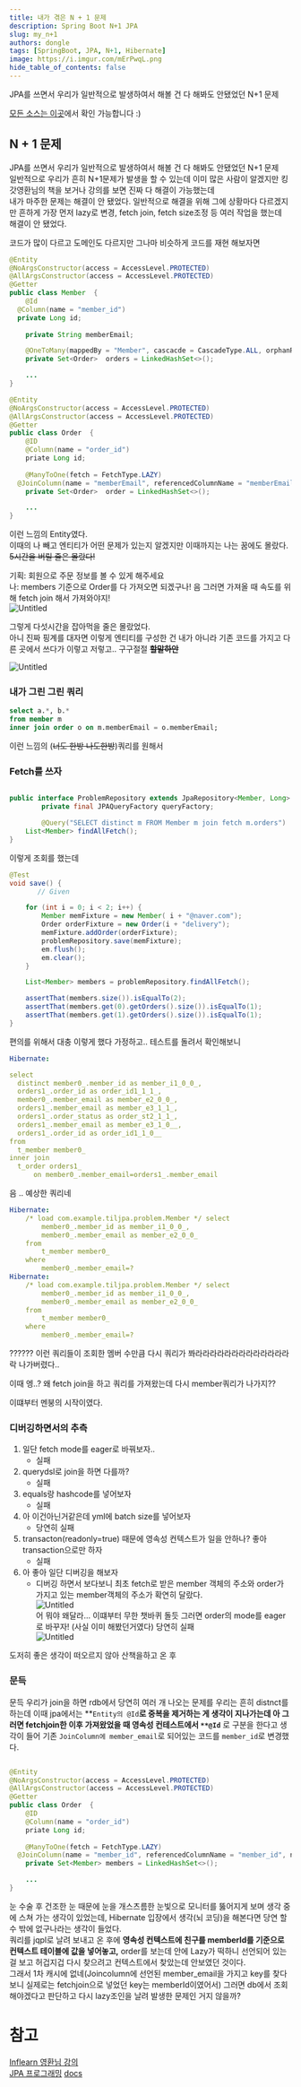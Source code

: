 ```yaml
---
title: 내가 겪은 N + 1 문제
description: Spring Boot N+1 JPA 
slug: my_n+1
authors: dongle  
tags: [SpringBoot, JPA, N+1, Hibernate]
image: https://i.imgur.com/mErPwqL.png
hide_table_of_contents: false
---
```


JPA를 쓰면서 우리가 일반적으로 발생하여서 해볼 건 다 해봐도 안됐었던 N+1 문제 
<!--truncate-->


[모든 소스는 이곳](https://github.com/sk1737030/til/tree/master/til-jpa)에서 확인 가능합니다 :)

## N + 1 문제
JPA를 쓰면서 우리가 일반적으로 발생하여서 해볼 건 다 해봐도 안됐었던 N+1 문제  
일반적으로 우리가 흔히 N+1문제가 발생을 할 수 있는데 이미 많은 사람이 알겠지만 킹갓영환님의 책을 보거나 강의를 보면 진짜 다 해결이 가능했는데  
내가 마주한 문제는 해결이 안 됐었다. 일반적으로 해결을 위해 그에 상황마다 다르겠지만 흔하게 가장 먼저 lazy로 변경, fetch join, fetch size조정 등 여러 작업을 했는데  
해결이 안 됐었다.


코드가 많이 다르고 도메인도 다르지만 그나마 비슷하게 코드를 재현 해보자면


```java
@Entity
@NoArgsConstructor(access = AccessLevel.PROTECTED)
@AllArgsConstructor(access = AccessLevel.PROTECTED)
@Getter
public class Member  {
	@Id
  @Column(name = "member_id")
  private Long id;
	
	private String memberEmail;

	@OneToMany(mappedBy = "Member", cascacde = CascadeType.ALL, orphanRemoval = true)
	private	Set<Order>	orders = LinkedHashSet<>();

	...
}

@Entity
@NoArgsConstructor(access = AccessLevel.PROTECTED)
@AllArgsConstructor(access = AccessLevel.PROTECTED)
@Getter
public class Order  {
	@ID
	@Column(name = "order_id")
	priate Long id;
	
	@ManyToOne(fetch = FetchType.LAZY)
  @JoinColumn(name = "memberEmail", referencedColumnName = "memberEmail", nullable = false, updatable = false)
	private	Set<Order>	order = LinkedHashSet<>();

	...
}

```

이런 느낌의 Entity였다.  
이때의 나 빼고 엔티티가 어떤 문제가 있는지 알겠지만 이때까지는 나는 꿈에도 몰랐다. ~~5시간을 버릴 줄은 몰랐다!~~  

기획: 회원으로 주문 정보를 볼 수 있게 해주세요  
나: members 기준으로 Order를 다 가져오면 되겠구나! 음 그러면 가져올 때 속도를 위해 fetch join 해서 가져와야지!    
![Untitled](./2022-05-28/Untitled.png)

그렇게 다섯시간을 잡아먹을 줄은 몰랐었다.    
아니 진짜 핑계를 대자면 이렇게 엔티티를 구성한 건 내가 아니라 기존 코드를 가지고 다른 곳에서 쓰다가 이렇고 저렇고.. 구구절절 ~~**할말하안**~~

![Untitled](./2022-05-28/Untitled%201.png)

### 내가 그린 그린 쿼리

```sql
select a.*, b.*
from member m 
inner join order o on m.memberEmail = o.memberEmail;
```

이런 느낌의 (~~너도 한방 나도한방~~)쿼리를 원해서

### Fetch를 쓰자

```java

public interface ProblemRepository extends JpaRepository<Member, Long> {
		private final JPAQueryFactory queryFactory;

		@Query("SELECT distinct m FROM Member m join fetch m.orders")
    List<Member> findAllFetch();
}
```

이렇게 조회를 했는데 

```java
@Test
void save() {
	   // Given

    for (int i = 0; i < 2; i++) {
        Member memFixture = new Member( i + "@naver.com");
        Order orderFixture = new Order(i + "delivery");
        memFixture.addOrder(orderFixture);
        problemRepository.save(memFixture);
        em.flush();
        em.clear();
    }

    List<Member> members = problemRepository.findAllFetch();

    assertThat(members.size()).isEqualTo(2);
    assertThat(members.get(0).getOrders().size()).isEqualTo(1);
    assertThat(members.get(1).getOrders().size()).isEqualTo(1);
}
```

편의를 위해서 대충 이렇게 했다 가정하고..  테스트를 돌려서 확인해보니  

```yaml
Hibernate: 

select
  distinct member0_.member_id as member_i1_0_0_,
  orders1_.order_id as order_id1_1_1_,
  member0_.member_email as member_e2_0_0_,
  orders1_.member_email as member_e3_1_1_,
  orders1_.order_status as order_st2_1_1_,
  orders1_.member_email as member_e3_1_0__,
  orders1_.order_id as order_id1_1_0__ 
from
  t_member member0_ 
inner join
  t_order orders1_ 
      on member0_.member_email=orders1_.member_email
```

음 .. 예상한 쿼리네 

```yaml
Hibernate: 
    /* load com.example.tiljpa.problem.Member */ select
        member0_.member_id as member_i1_0_0_,
        member0_.member_email as member_e2_0_0_ 
    from
        t_member member0_ 
    where
        member0_.member_email=?
Hibernate: 
    /* load com.example.tiljpa.problem.Member */ select
        member0_.member_id as member_i1_0_0_,
        member0_.member_email as member_e2_0_0_ 
    from
        t_member member0_ 
    where
        member0_.member_email=?
```

?????? 이런 쿼리들이 조회한 멤버 수만큼 다시 쿼리가 쫘라라라라라라라라라라라라라락 나가버렸다..

이때 엥..? 왜 fetch join을 하고 쿼리를 가져왔는데 다시 member쿼리가 나가지?? 

이떄부터 멘붕의 시작이였다.

### 디버깅하면서의 추측

1. 일단 fetch mode를 eager로 바꿔보자.. 
    - 실패
2. querydsl로 join을 하면 다를까? 
    - 실패
3. equals랑 hashcode를 넣어보자
    - 실패
4. 아 이건아닌거같은데 yml에 batch size를 넣어보자 
    - 당연히 실패
5. transacton(readonly=true) 때문에 영속성 컨텍스트가 일을 안하나? 좋아 transaction으로만 하자 
    - 실패
6. 아 좋아 일단 디버깅을 해보자 
    - 디버깅 하면서 보다보니 최초 fetch로 받은 member 객체의 주소와 order가 가지고 있는 member객체의 주소가 확연히 달랐다.  
    ![Untitled](./2022-05-28/Untitled%202.png)          
어 뭐야 왜달라... 이떄부터 무한 챗바퀴 돌듯 그러면 order의 mode를 eager로 바꾸자! (사실 이미 해봤던거였다) 당연히 실패  
![Untitled](./2022-05-28/Untitled%203.png)

도저히 좋은 생각이 떠오르지 않아 산책을하고 온 후 

### 문득

문득 우리가 join을 하면 rdb에서 당연히 여러 개 나오는 문제를 우리는 흔히 distnct를 하는데 이때 jpa에서는 **`Entity의 @Id`**로 중복을 제거하는 게 생각이 지나가는데 아 그러면 **fetchjoin**한 이후 가져왔었을 때 영속성 컨테스트에서 `**@Id`** 로 구분을 한다고 생각이 들어 기존 `JoinColumn에 member_email`로 되어있는 코드를 `member_id`로 변경했다. 

```java

@Entity
@NoArgsConstructor(access = AccessLevel.PROTECTED)
@AllArgsConstructor(access = AccessLevel.PROTECTED)
@Getter
public class Order  {
	@ID
	@Column(name = "order_id")
	priate Long id;
	
	@ManyToOne(fetch = FetchType.LAZY)
  @JoinColumn(name = "member_id", referencedColumnName = "member_id", nullable = false, updatable = false)
	private	Set<Member> members = LinkedHashSet<>();

	...
}

```

눈 수술 후 건조한 눈 때문에 눈을 개스츠름한 눈빛으로 모니터를 뚫어지게 보며 생각 중에 스쳐 가는 생각이 있었는데, Hibernate 입장에서 생각(뇌 코딩)을 해본다면 당연 할 수 밖에 없구나라는 생각이 들었다.  
쿼리를 jqpl로 날려 보내고 온 후에 **영속성 컨텍스트에 친구를 memberId를 기준으로 컨텍스트 테이블에 값을 넣어놓고,** order를 보는데 안에 Lazy가 떡하니 선언되어 있는 걸 보고 허겁지겁 다시 찾으려고 컨텍스트에서 찾았는데 안보였던 것이다.  
그래서 1차 캐시에 없네(Joincolumn에 선언된 member_email을 가지고 key를 찾다 보니 실제로는 fetchjoin으로 넣었던 key는 memberId이였어서) 그러면 db에서 조회해야겠다고 판단하고 다시 lazy조인을 날려 발생한 문제인 거지 않을까?

# 참고  
[Inflearn 영환님 강의](https://www.inflearn.com/course/%EC%8A%A4%ED%94%84%EB%A7%81%EB%B6%80%ED%8A%B8-JPA-API%EA%B0%9C%EB%B0%9C-%EC%84%B1%EB%8A%A5%EC%B5%9C%EC%A0%81%ED%99%94/)  
[JPA 프로그래밍](http://www.kyobobook.co.kr/product/detailViewKor.laf?mallGb=KOR&ejkGb=KOR&barcode=9788960777330)
[docs](https://docs.spring.io/spring-data/jpa/docs/2.5.11/reference/html/)